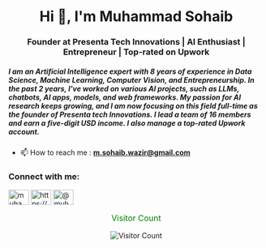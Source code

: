 <h1 align="center">Hi 👋, I'm Muhammad Sohaib</h1>
<h3 align="center">Founder at Presenta Tech Innovations | AI Enthusiast | Entrepreneur | Top-rated on Upwork</h3>

<h5> I am an Artificial Intelligence expert with 8 years of experience in Data Science, Machine Learning, Computer Vision, and Entrepreneurship. 
In the past 2 years, I've worked on various AI projects, such as LLMs, chatbots, AI apps, models, and web frameworks. My passion for AI research keeps growing, and I am now focusing on this field full-time as the founder of Presenta tech Innovations. I lead a team of 16 members and earn a five-digit USD income. I also manage a top-rated Upwork account. </h5>




- 📫 How to reach me : **m.sohaib.wazir@gmail.com**

<h3 align="left">Connect with me:</h3>
<p align="left">
<a href="https://twitter.com/muhamma78455862" target="blank"><img align="center" src="https://raw.githubusercontent.com/rahuldkjain/github-profile-readme-generator/master/src/images/icons/Social/twitter.svg" alt="muhamma78455862" height="30" width="40" /></a>
<a href="https://linkedin.com/in/https://www.linkedin.com/in/thesohaib/" target="blank"><img align="center" src="https://raw.githubusercontent.com/rahuldkjain/github-profile-readme-generator/master/src/images/icons/Social/linked-in-alt.svg" alt="https://www.linkedin.com/in/thesohaib/" height="30" width="40" /></a>
<a href="https://medium.com/@muhammadsohaib3434" target="blank"><img align="center" src="https://raw.githubusercontent.com/rahuldkjain/github-profile-readme-generator/master/src/images/icons/Social/medium.svg" alt="@muhammadsohaib3434" height="30" width="40" /></a>
</p>

<div style="text-align: center;">
  <p style="color: green; font-size: 16px;">Visitor Count</p>
  <img src="https://profile-counter.glitch.me/muhammadsohaib60/count.svg" alt="Visitor Count">
</div>



